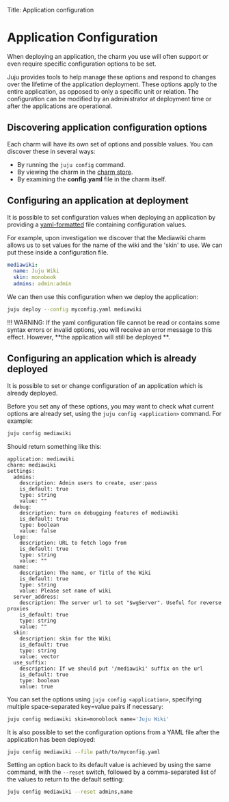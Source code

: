 Title: Application configuration

# Application Configuration

When deploying an application, the charm you use will often support or even
require specific configuration options to be set.

Juju provides tools to help manage these options and respond to changes over
the lifetime of the application deployment. These options apply to the entire
application, as opposed to only a specific unit or relation. The configuration
can be modified by an administrator at deployment time or after the applications
are operational.


## Discovering application configuration options

Each charm will have its own set of options and possible values. You can
discover these in several ways:

  - By running the `juju config` command.
  - By viewing the charm in the [charm store](https://jujucharms.com).
  - By examining the **config.yaml** file in the charm itself.


## Configuring an application at deployment

It is possible to set configuration values when deploying an application by
providing a [yaml-formatted][yaml] file containing configuration values.

For example, upon investigation we discover that the Mediawiki charm allows us
to set values for the name of the wiki and the 'skin' to use. We can put these
inside a configuration file.

```yaml
mediawiki:
  name: Juju Wiki
  skin: monobook
  admins: admin:admin
```

We can then use this configuration when we deploy the application:

```bash
juju deploy --config myconfig.yaml mediawiki
```

!!! WARNING: If the yaml configuration file cannot be read or contains some
syntax errors or invalid options, you will receive an error message to this
effect. However, **the application will still be deployed **.


## Configuring an application which is already deployed

It is possible to set or change configuration of an application which is
already deployed.

Before you set any of these options, you may want to check what current options
are already set, using the `juju config <application>` command. For example:

```bash
juju config mediawiki
```

Should return something like this:

```no-highlight
application: mediawiki
charm: mediawiki
settings:
  admins:
    description: Admin users to create, user:pass
    is_default: true
    type: string
    value: ""
  debug:
    description: turn on debugging features of mediawiki
    is_default: true
    type: boolean
    value: false
  logo:
    description: URL to fetch logo from
    is_default: true
    type: string
    value: ""
  name:
    description: The name, or Title of the Wiki
    is_default: true
    type: string
    value: Please set name of wiki
  server_address:
    description: The server url to set "$wgServer". Useful for reverse proxies
    is_default: true
    type: string
    value: ""
  skin:
    description: skin for the Wiki
    is_default: true
    type: string
    value: vector
  use_suffix:
    description: If we should put '/mediawiki' suffix on the url
    is_default: true
    type: boolean
    value: true
```

You can set the options using `juju config <application>`, specifying
multiple space-separated key=value pairs if necessary:

```bash
juju config mediawiki skin=monoblock name='Juju Wiki'
```
It is also possible to set the configuration options from a YAML file after
the application has been deployed:

```bash
juju config mediawiki --file path/to/myconfig.yaml
```

Setting an option back to its default value is achieved by using the same
command, with the `--reset` switch, followed by a comma-separated list of the
values to return to the default setting:

```bash
juju config mediawiki --reset admins,name
```


[yaml]: http://yaml.org/spec/1.1/current.html "YAML spec page"
